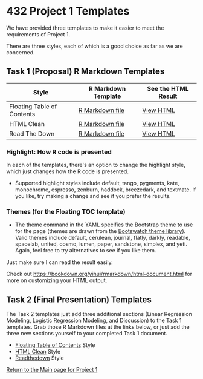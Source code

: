 # 432 Project 1 Templates

We have provided three templates to make it easier to meet the requirements of Project 1.

There are three styles, each of which is a good choice as far as we are concerned.

## Task 1 (Proposal) R Markdown Templates

Style | R Markdown Template | See the HTML Result
---------------------- | ---------------- | ------------------
Floating Table of Contents | [R Markdown file](https://github.com/THOMASELOVE/432-2021/blob/master/project1/templates/proj1_proposal_template_floatingTOC.Rmd) | [View HTML](https://rpubs.com/TELOVE/proj1_floatTOC_432)
HTML Clean | [R Markdown file](https://github.com/THOMASELOVE/432-2021/blob/master/project1/templates/proj1_proposal_template_htmlclean.Rmd) | [View HTML](https://rpubs.com/TELOVE/proj1_clean_432)
Read The Down | [R Markdown file](https://github.com/THOMASELOVE/432-2021/blob/master/project1/templates/proj1_proposal_template_readthedown.Rmd) | [View HTML](https://rpubs.com/TELOVE/proj1_readthedown_432)

### Highlight: How R code is presented

In each of the templates, there's an option to change the highlight style, which just changes how the R code is presented.

- Supported highlight styles include default, tango, pygments, kate, monochrome, espresso, zenburn, haddock, breezedark, and textmate. If you like, try making a change and see if you prefer the results.

### Themes (for the Floating TOC template)

- The theme command in the YAML specifies the Bootstrap theme to use for the page (themes are drawn from the [Bootswatch theme library](https://bootswatch.com/3/)). Valid themes include default, cerulean, journal, flatly, darkly, readable, spacelab, united, cosmo, lumen, paper, sandstone, simplex, and yeti. Again, feel free to try alternatives to see if you like them.

Just make sure I can read the result easily.

Check out https://bookdown.org/yihui/rmarkdown/html-document.html for more on customizing your HTML output.

## Task 2 (Final Presentation) Templates

The Task 2 templates just add three additional sections (Linear Regression Modeling, Logistic Regression Modeling, and Discussion) to the Task 1 templates. Grab those R Markdown files at the links below, or just add the three new sections yourself to your completed Task 1 document.

- [Floating Table of Contents](https://github.com/THOMASELOVE/432-2021/blob/master/project1/templates/proj1_complete_template_floatingTOC.Rmd) Style
- [HTML Clean](https://github.com/THOMASELOVE/432-2021/blob/master/project1/templates/proj1_complete_template_htmlclean.Rmd) Style
- [Readthedown](https://github.com/THOMASELOVE/432-2021/blob/master/project1/templates/proj1_complete_template_readthedown.Rmd) Style

[Return to the Main page for Project 1](https://github.com/THOMASELOVE/432-2021/tree/master/project1)
